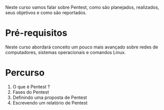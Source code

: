
Neste curso vamos falar sobre Pentest, como são planejados, realizados, seus objetivos e como são reportados.

# Pré-requisitos

Neste curso abordará conceito um pouco mais avançado sobre redes de computadores, sistemas operacionais e comandos Linux.

# Percurso

1. O que é Pentest ?
2. Fases do Pentest
3. Definindo uma proposta de Pentest
4. Escrevendo um relatório de Pentest